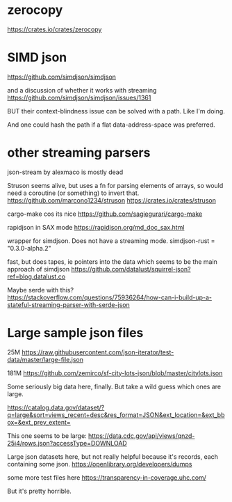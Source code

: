 # zerocopy
https://crates.io/crates/zerocopy

# SIMD json
https://github.com/simdjson/simdjson

and a discussion of whether it works with streaming
https://github.com/simdjson/simdjson/issues/1361

BUT their context-blindness issue can be solved with a path. Like I'm doing.

And one could hash the path if a flat data-address-space was preferred.

# other streaming parsers
json-stream by alexmaco is mostly dead

Struson seems alive, but uses a fn for parsing elements of arrays, so would need a coroutine (or something) to invert that.
https://github.com/marcono1234/struson
https://crates.io/crates/struson

cargo-make cos its nice
https://github.com/sagiegurari/cargo-make

rapidjson in SAX mode
https://rapidjson.org/md_doc_sax.html

wrapper for simdjson. Does not have a streaming mode.
simdjson-rust = "0.3.0-alpha.2"

fast, but does tapes, ie pointers into the data
which seems to be the main approach of simdjson
https://github.com/datalust/squirrel-json?ref=blog.datalust.co

Maybe serde with this?
https://stackoverflow.com/questions/75936264/how-can-i-build-up-a-stateful-streaming-parser-with-serde-json

# Large sample json files
25M https://raw.githubusercontent.com/json-iterator/test-data/master/large-file.json

181M https://github.com/zemirco/sf-city-lots-json/blob/master/citylots.json

Some seriously big data here, finally. But take a wild guess which ones are large.

https://catalog.data.gov/dataset/?q=large&sort=views_recent+desc&res_format=JSON&ext_location=&ext_bbox=&ext_prev_extent=

This one seems to be large:
https://data.cdc.gov/api/views/qnzd-25i4/rows.json?accessType=DOWNLOAD

Large json datasets here, but not really helpful because it's records, each containing some json.
https://openlibrary.org/developers/dumps

some more test files here
https://transparency-in-coverage.uhc.com/

But it's pretty horrible.
